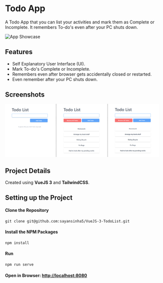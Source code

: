 # Todo App

A Todo App that you can list your activities and mark them as Complete or Incomplete. It remembers To-do's even after your PC shuts down.

![App Showcase](/images/kondiscreen.gif "App Demo")

## Features
- Self Explanatory User Interface (UI).
- Mark To-do's Complete or Incomplete.
- Remembers even after browser gets accidentally closed or restarted.
- Even remember after your PC shuts down.



## Screenshots
![App Showcase](/images/screenshots.png "App Showcase")


## Project Details
Created using <strong>VueJS 3</strong> and <strong>TailwindCSS</strong>.


## Setting up the Project

#### Clone the Repository
```
git clone git@github.com:sayansinha5/VueJS-3-TodoList.git
```

#### Install the NPM Packages
```
npm install
```

#### Run
```
npm run serve
```

#### Open in Browser: [http://localhost:8080](http://localhost:8080)
